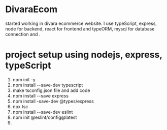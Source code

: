 # DivaraEcom
started working in divara ecommerce website. I use typeScript, express, node for backend, react for frontend and typeORM, mysql for database connection and . 
# project setup using nodejs, express, typeScript
1. npm init -y
2. npm install --save-dev typescript
3. make tsconfig.json file and add code
4. npm install --save express
5. npm install -save-dev @types/express
6. npx tsc
7. npm install --save-dev eslint
8. npm init @eslint/config@latest
9. 
